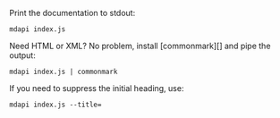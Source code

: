 Print the documentation to stdout:

```
mdapi index.js
```

Need HTML or XML? No problem, install [commonmark][] and pipe the output:

```
mdapi index.js | commonmark
```

If you need to suppress the initial heading, use:

```
mdapi index.js --title=
```

